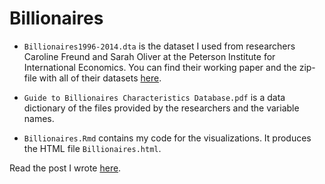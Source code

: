 # Billionaires

* `Billionaires1996-2014.dta` is the dataset I used from researchers Caroline Freund and Sarah Oliver at the Peterson Institute for International Economics. You can find their working paper and the zip-file with all of their datasets [here](https://piie.com/publications/working-papers/origins-superrich-billionaire-characteristics-database). 

* `Guide to Billionaires Characteristics Database.pdf` is a data dictionary of the files provided by the researchers and the variable names. 

* `Billionaires.Rmd` contains my code for the visualizations. It produces the HTML file `Billionaires.html`. 

Read the post I wrote [here](https://medium.com/p/a8c54e6ddb84/edit).




